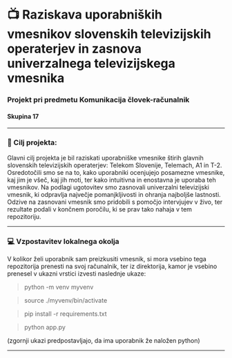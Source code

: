 # :tv: Raziskava uporabniških vmesnikov slovenskih televizijskih operaterjev in zasnova univerzalnega televizijskega vmesnika

### Projekt pri predmetu **Komunikacija človek-računalnik**

#### Skupina 17

---

### :dart: Cilj projekta:

Glavni cilj projekta je bil raziskati uporabniške vmesnike štirih glavnih slovenskih televizijskih operaterjev: Telekom Slovenije, Telemach, A1 in T-2. Osredotočili smo se na to, kako uporabniki ocenjujejo posamezne vmesnike, kaj jim je všeč, kaj jih moti, ter kako intuitivna in enostavna je uporaba teh vmesnikov. Na podlagi ugotovitev smo zasnovali univerzalni televizijski vmesnik, ki odpravlja največje pomanjkljivosti in ohranja najboljše lastnosti. Odzive na zasnovani vmesnik smo pridobili s pomočjo intervjujev v živo, ter rezultate podali v končnem poročilu, ki se prav tako nahaja v tem repozitoriju.

---

### :computer: Vzpostavitev lokalnega okolja

V kolikor želi uporabnik sam preizkusiti vmesnik, si mora vsebino tega repozitorija prenesti na svoj računalnik, ter iz direktorija, kamor je vsebino prenesel v ukazni vrstici izvesti naslednje ukaze:

> python -m venv myvenv

> source ./myvenv/bin/activate

> pip install -r requirements.txt

> python app.py

(zgornji ukazi predpostavljajo, da ima uporabnik že naložen python)

---
